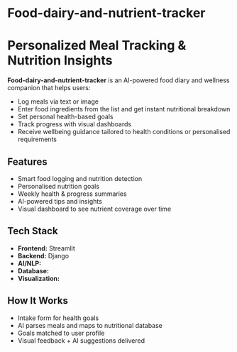 # Food-dairy-and-nutrient-tracker

# Personalized Meal Tracking & Nutrition Insights

**Food-dairy-and-nutrient-tracker** is an AI-powered food diary and wellness companion that helps users:
- Log meals via text or image
- Enter food ingredients from the list and get instant nutritional breakdown 
- Set personal health-based goals
- Track progress with visual dashboards
- Receive wellbeing guidance tailored to health conditions or personalised requirements  

## Features
- Smart food logging and nutrition detection
- Personalised nutrition goals
- Weekly health & progress summaries 
- AI-powered tips and insights
- Visual dashboard to see nutrient coverage over time

## Tech Stack
- **Frontend:** Streamlit
- **Backend:** Django
- **AI/NLP:** 
- **Database:** 
- **Visualization:** 

## How It Works
- Intake form for health goals 
- AI parses meals and maps to nutritional database
- Goals matched to user profile
- Visual feedback + AI suggestions delivered 
